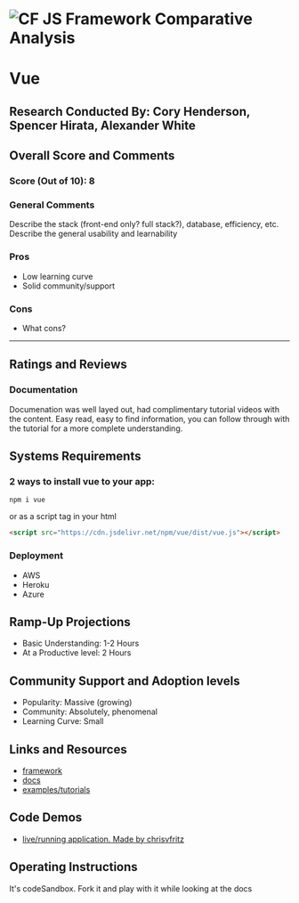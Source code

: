 ![CF](http://i.imgur.com/7v5ASc8.png) JS Framework Comparative Analysis
=======================================================================

# Vue

## Research Conducted By: Cory Henderson, Spencer Hirata, Alexander White

## Overall Score and Comments
### Score (Out of 10): 8
### General Comments
Describe the stack (front-end only? full stack?), database, efficiency, etc. Describe the general usability and learnability

### Pros
* Low learning curve
* Solid community/support

### Cons
* What cons?

---
## Ratings and Reviews
### Documentation
Documenation was well layed out, had complimentary tutorial videos with the content. Easy read, easy to find information, you can follow through with the tutorial for a more complete understanding. 

## Systems Requirements
### 2 ways to install vue to your app: 
```
npm i vue
```

or as a script tag in your html
```html
<script src="https://cdn.jsdelivr.net/npm/vue/dist/vue.js"></script>
```

### Deployment
* AWS
* Heroku
* Azure


## Ramp-Up Projections
* Basic Understanding: 1-2 Hours
* At a Productive level: 2 Hours

## Community Support and Adoption levels
* Popularity: Massive (growing)
* Community: Absolutely, phenomenal
* Learning Curve: Small

## Links and Resources
* [framework](https://vuejs.org/)
* [docs](https://vuejs.org/v2/guide/)
* [examples/tutorials](https://www.vuemastery.com/courses/intro-to-vue-js/vue-instance/)

## Code Demos
* [live/running application. Made by chrisvfritz](https://codesandbox.io/s/o29j95wx9)

## Operating Instructions
It's codeSandbox. Fork it and play with it while looking at the docs